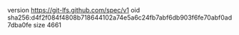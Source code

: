version https://git-lfs.github.com/spec/v1
oid sha256:d4f2f084f4808b718644102a74e5a6c24fb7abf6db903f6fe70abf0ad7dba0fe
size 4661
